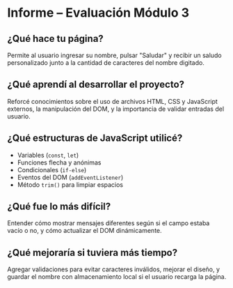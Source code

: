 # Informe – Evaluación Módulo 3

## ¿Qué hace tu página?
Permite al usuario ingresar su nombre, pulsar "Saludar" y recibir un saludo personalizado junto a la cantidad de caracteres del nombre digitado.

## ¿Qué aprendí al desarrollar el proyecto?
Reforcé conocimientos sobre el uso de archivos HTML, CSS y JavaScript externos, la manipulación del DOM, y la importancia de validar entradas del usuario.

## ¿Qué estructuras de JavaScript utilicé?
- Variables (`const`, `let`)
- Funciones flecha y anónimas
- Condicionales (`if-else`)
- Eventos del DOM (`addEventListener`)
- Método `trim()` para limpiar espacios

## ¿Qué fue lo más difícil?
Entender cómo mostrar mensajes diferentes según si el campo estaba vacío o no, y cómo actualizar el DOM dinámicamente.

## ¿Qué mejoraría si tuviera más tiempo?
Agregar validaciones para evitar caracteres inválidos, mejorar el diseño, y guardar el nombre con almacenamiento local si el usuario recarga la página.

